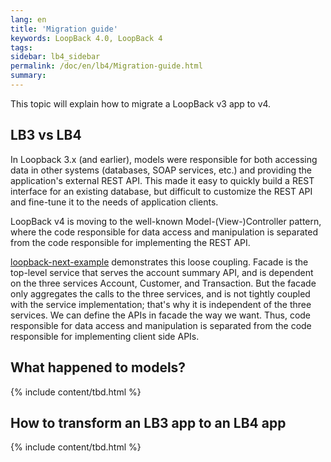 ```yaml
---
lang: en
title: 'Migration guide'
keywords: LoopBack 4.0, LoopBack 4
tags:
sidebar: lb4_sidebar
permalink: /doc/en/lb4/Migration-guide.html
summary:
---
```


This topic will explain how to migrate a LoopBack v3 app to v4.

## LB3 vs LB4

In Loopback 3.x (and earlier), models were responsible for both accessing data in other systems (databases, SOAP services, etc.) and providing the application's external REST API. This made it easy to quickly build a REST interface for an existing database, but difficult to customize the REST API and fine-tune it to the needs of application clients.

LoopBack v4 is moving to the well-known Model-(View-)Controller pattern, where the code responsible for data access and manipulation is separated from the code responsible for implementing the REST API.

[loopback-next-example](https://github.com/strongloop/loopback-next-example) demonstrates this loose coupling. Facade is the top-level service that serves the account summary API, and is dependent on the three services Account, Customer, and Transaction. But the facade only aggregates the calls to the three services, and is not tightly coupled with the service implementation; that's why it is independent of the three services. We can define the APIs in facade the way we want. Thus, code responsible for data access and manipulation is separated from the code responsible for implementing client side APIs.

## What happened to models?

{% include content/tbd.html %}

## How to transform an LB3 app to an LB4 app

{% include content/tbd.html %}
